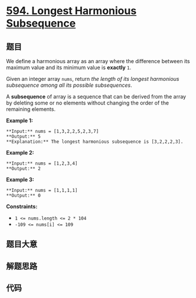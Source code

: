 # [594. Longest Harmonious Subsequence](https://leetcode.com/problems/longest-harmonious-subsequence)

## 题目

We define a harmonious array as an array where the difference between its
maximum value and its minimum value is **exactly** `1`.

Given an integer array `nums`, return _the length of its longest harmonious
subsequence among all its possible subsequences_.

A **subsequence** of array is a sequence that can be derived from the array by
deleting some or no elements without changing the order of the remaining
elements.



**Example 1:**

    
    
    **Input:** nums = [1,3,2,2,5,2,3,7]
    **Output:** 5
    **Explanation:** The longest harmonious subsequence is [3,2,2,2,3].
    

**Example 2:**

    
    
    **Input:** nums = [1,2,3,4]
    **Output:** 2
    

**Example 3:**

    
    
    **Input:** nums = [1,1,1,1]
    **Output:** 0
    



**Constraints:**

  * `1 <= nums.length <= 2 * 104`
  * `-109 <= nums[i] <= 109`


## 题目大意

## 解题思路

## 代码

```javascript

```
